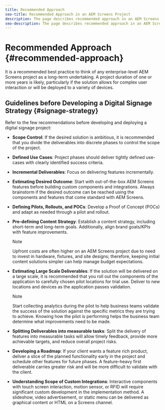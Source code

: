 ```yaml
---
title: Recommended Approach
seo-title: Recommended Approach in an AEM Screens Project
description: The page describes recommended approach in an AEM Screens project
seo-description: The page describes recommended approach in an AEM Screens project
---
```


# Recommended Approach {#recommended-approach}

It is a recommended best practice to think of any enterprise-level AEM Screens project as a long-term undertaking. A project duration of one or more years is likely, particularly if the solution allows for complex user interaction or will be deployed to a variety of devices.

## Guidelines before Developing a Digital Signage Strategy {#signage-strategy}

Refer to the few recommendations before developing and deploying a digital signage project:

* **Scope Control**:
 If the desired solution is ambitious, it is recommended that you divide the deliverables into discrete phases to control the scope of the project.

* **Defined Use Cases**:
 Project phases should deliver tightly defined use-cases with clearly identified success criteria. 

* **Incremental Deliverables**:
 Focus on delivering features incrementally.

* **Estimating Desired Outcome**:
 Start with out-of-the-box AEM Screens features before building custom components and integrations. Always brainstorm if the desired outcome can be reached using the components and features that come standard with AEM Screens.

* **Defining Pilots, Rollouts, and POCs**:
 Develop a Proof of Concept (POCs) and adapt as needed through a pilot and rollout.

* **Pre-defining Content Strategy**:
 Establish a content strategy, including short-term and long-term goals. Additionally, align brand goals/KPIs with feature improvements.

  >[!NOTE]
  >
  > Upfront costs are often higher on an AEM Screens project due to need to invest in hardware, fixtures, and site designs; therefore, keeping initial content solutions simpler can help manage budget expectations.

* **Estimating Large Scale Deliverables**:
 If the solution will be delivered on a large scale, it is recommended that you roll out the components of the application to carefully chosen pilot locations for trial use. Deliver to new locations and devices as the application passes validation.

  >[!NOTE]
  >
  > Start collecting analytics during the pilot to help business teams validate the success of the solution against the specific metrics they are trying to achieve. Knowing how the pilot is performing helps the business team determine what improvements need to be made.

* **Splitting Deliverables into measurable tasks**:
 Split the delivery of features into measurable tasks will allow timely feedback, provide more achievable targets, and reduce overall project risks. 

* **Developing a Roadmap**:
 If your client wants a feature rich product, deliver a slice of the planned functionality early in the project and schedule other features for future phases. A feature-heavy first deliverable carries greater risk and will be more difficult to validate with the client.

* **Understanding Scope of Custom Integrations**:
 Interactive components with touch screen interaction, motion sensor, or RFID  will require significant custom development in the implementation method. A slideshow, video advertisement, or static menu can be delivered as graphical content or HTML on a Screens channel.

